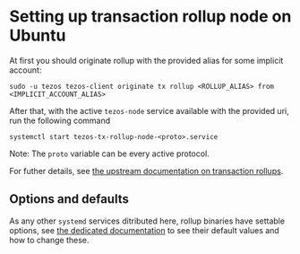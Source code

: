 <!--
   - SPDX-FileCopyrightText: 2022 Oxhead Alpha
   - SPDX-License-Identifier: LicenseRef-MIT-OA
   -->

# Setting up transaction rollup node on Ubuntu

At first you should originate rollup with the provided alias for some implicit account:
```
sudo -u tezos tezos-client originate tx rollup <ROLLUP_ALIAS> from <IMPLICIT_ACCOUNT_ALIAS>
```

After that, with the active `tezos-node` service available with the provided uri, run the following command
```
systemctl start tezos-tx-rollup-node-<proto>.service
```
Note: The `proto` variable can be every active protocol.

For futher details, see [the upstream documentation on transaction rollups](http://tezos.gitlab.io/active/transaction_rollups.html).

## Options and defaults

As any other `systemd` services ditributed here, rollup binaries have settable
options, see [the dedicated documentation](./service-options.md) to see their
default values and how to change these.
